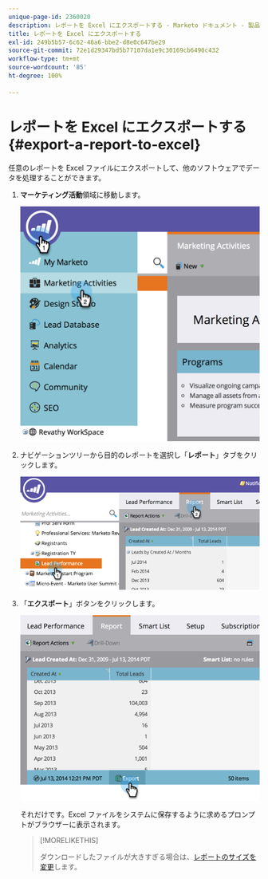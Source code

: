 ```yaml
---
unique-page-id: 2360020
description: レポートを Excel にエクスポートする - Marketo ドキュメント - 製品ドキュメント
title: レポートを Excel にエクスポートする
exl-id: 249b5b57-6c62-46a6-bbe2-d8e0c647be29
source-git-commit: 72e1d29347bd5b77107da1e9c30169cb6490c432
workflow-type: tm+mt
source-wordcount: '85'
ht-degree: 100%

---
```


# レポートを Excel にエクスポートする {#export-a-report-to-excel}

任意のレポートを Excel ファイルにエクスポートして、他のソフトウェアでデータを処理することができます。

1. **マーケティング活動**&#x200B;領域に移動します。

   ![](assets/image2014-9-16-13-3a11-3a14.png)

1. ナビゲーションツリーから目的のレポートを選択し「**レポート**」タブをクリックします。

   ![](assets/image2014-9-16-13-3a11-3a18.png)

1. 「**エクスポート**」ボタンをクリックします。

   ![](assets/image2014-9-16-13-3a11-3a21.png)

   それだけです。Excel ファイルをシステムに保存するように求めるプロンプトがブラウザーに表示されます。

   >[!MORELIKETHIS]
   >
   >ダウンロードしたファイルが大きすぎる場合は、[レポートのサイズを変更](/help/marketo/product-docs/reporting/basic-reporting/editing-reports/configure-report-size.md)します。
